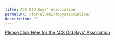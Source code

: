 ```yaml
---
title: ACS Old Boys' Association
permalink: /for-alumni/ldoysssociation/
description: ""
---
```

[Please Click Here for the ACS Old Boys' Association](http://www.acsoba.net/)